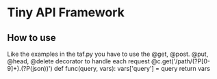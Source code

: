 # Tiny API Framework

## How to use

Like the examples in the taf.py you have to use the @get, @post. @put, @head, @delete decorator
to handle each request
    @c.get('/path/(?P<a>[0-9]+)\.(?P<format>(json))')
        def func(query, vars):
            vars['query'] = query
            return vars
